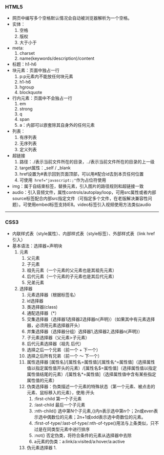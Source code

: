 ### HTML5
- 网页中编写多个空格默认情况会自动被浏览器解析为一个空格。
- 实体：
    1. 空格
    2. 版权
    3. 大于小于
- meta:
    1. charset
    2. name(keywords/description)/content 
- 标题：h1-h6
- 块元素：页面中独占一行
    1. p:p元素内不能放任何块元素
    2. h1-h6
    3. hgroup
    4. blockquote
- 行内元素：页面中不会独占一行
    1. em
    2. strong
    3. q
    4. span
    5. a：内部可以嵌套除其自身外的任何元素
- 列表：
    1. 有序列表
    2. 无序列表
    3. 定义列表
- 超链接
    1. 路径：./表示当前文件所在的目录，../表示当前文件所在的目录的上一级
    2. target属性：_self / _blank
    3. href设置为#表示回到页面顶部，可以用#配合id去到本页任何位置
    4. 可使用` href="javascript:;"`作为占位符使用
-  img：属于自结束标签，替换元素，引入图片的路径规则和超链接一致
-  audio：引入音频文件，属性controls/autoplay/loop，可用src属性或者内部source标签配合内部src指定文件（可指定多个文件，在老版解决兼容性问题）。可使用embed标签支持IE8。video标签引入视频使用方法类似audio
---

### CSS3

- 内联样式表（style属性）、内部样式表（style标签）、外部样式表（link href引入）
- 基本语法：选择器+声明块
    1. 元素
        1. 父元素
        2. 子元素
        3. 祖先元素（一个元素的父元素也是其祖先元素）
        4. 后代元素（一个元素的子元素也是其后代元素）
        5. 兄弟元素
    2. 选择器
        1. 元素选择器（根据标签名）
        2. id选择器
        3. 类选择器(class)
        4. 通配选择器（*）
        5. 交集选择器（选择器1选择器2选择器n{声明}）（如果其中有元素选择器，必须用元素选择器开头）
        6. 并集选择器（选择器分组）选择器1,选择器2,选择器n{声明}）
        7. 子元素选择器（父元素>子元素）
        8. 后代元素选择器（祖先 后代）
        9. 选择之后一个兄弟（前一个 + 下一个）
        10. 选择之后所有兄弟（前一个 ～ 下一个）
        11. 属性选择器 [属性名]/[属性名=属性值]/[属性名^=属性值]（选择属性值以指定属性值开头的元素）/[属性名$=属性值]（选择属性值以指定属性值结尾的元素）/[属性名*=属性值]（选择属性值中含有某些指定属性值的元素）
        12. 伪类选择器：伪类描述一个元素的特殊状态（第一个元素、被点击的元素、鼠标移入的元素），使用:开头
            1. :first-child 第一个子元素
            2. :last-child 最后一个子元素
            3. :nth-child() 选中第N个子元素,()内n表示选中第n个；2n或even表示选中偶数位的元素；2n+1或odd表示选中奇数位的元素。
            4. :first-of-type/:last-of-type/:nth-of-type()用法与上条类似，只不过是在同类型元素中进行排序
            5. :not() 否定伪类，将符合条件的元素从选择器中去除
            6. a元素的伪类：a:link/a:visited/a:hover/a:active
        13. 伪元素选择器
            1. 
    